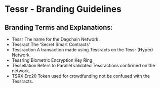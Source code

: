 # Tessr - Branding Guidelines

## Branding Terms and Explanations:

* Tessr
    The name for the Dagchain Network.
* Tessract
    The 'Secret Smart Contracts'
* Tessraction
    A transaction made using Tessracts on the Tessr (Hyper) Network.
* Tessring
    Biometric Encryption Key Ring
* Tessellation
    Refers to Parallel validated Tessractions confirmed on the network.
* TSRX
    Erc20 Token used for crowdfunding not be confused with the Tessracts.
